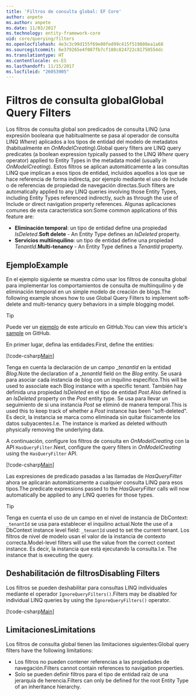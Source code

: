 ```yaml
---
title: 'Filtros de consulta global: EF Core'
author: anpete
ms.author: anpete
ms.date: 11/03/2017
ms.technology: entity-framework-core
uid: core/querying/filters
ms.openlocfilehash: 4e3c3c99d155f69e00fed99c415f519808ea1a68
ms.sourcegitcommit: 6e379265e4f087fb7cf180c824722c81750554dc
ms.translationtype: HT
ms.contentlocale: es-ES
ms.lasthandoff: 11/15/2017
ms.locfileid: "26053905"
---
```

# <a name="global-query-filters"></a><span data-ttu-id="9989f-102">Filtros de consulta global</span><span class="sxs-lookup"><span data-stu-id="9989f-102">Global Query Filters</span></span>

<span data-ttu-id="9989f-103">Los filtros de consulta global son predicados de consulta LINQ (una expresión booleana que habitualmente se pasa al operador de consulta LINQ *Where*) aplicados a los tipos de entidad del modelo de metadatos (habitualmente en *OnModelCreating*).</span><span class="sxs-lookup"><span data-stu-id="9989f-103">Global query filters are LINQ query predicates (a boolean expression typically passed to the LINQ *Where* query operator) applied to Entity Types in the metadata model (usually in *OnModelCreating*).</span></span> <span data-ttu-id="9989f-104">Estos filtros se aplican automáticamente a las consultas LINQ que implican a esos tipos de entidad, incluidos aquellos a los que se hace referencia de forma indirecta, por ejemplo mediante el uso de Include o de referencias de propiedad de navegación directas.</span><span class="sxs-lookup"><span data-stu-id="9989f-104">Such filters are automatically applied to any LINQ queries involving those Entity Types, including Entity Types referenced indirectly, such as through the use of Include or direct navigation property references.</span></span> <span data-ttu-id="9989f-105">Algunas aplicaciones comunes de esta característica son:</span><span class="sxs-lookup"><span data-stu-id="9989f-105">Some common applications of this feature are:</span></span>

* <span data-ttu-id="9989f-106">**Eliminación temporal**: un tipo de entidad define una propiedad *IsDeleted*.</span><span class="sxs-lookup"><span data-stu-id="9989f-106">**Soft delete** - An Entity Type defines an *IsDeleted* property.</span></span>
* <span data-ttu-id="9989f-107">**Servicios multiinquilino**: un tipo de entidad define una propiedad *TenantId*.</span><span class="sxs-lookup"><span data-stu-id="9989f-107">**Multi-tenancy** - An Entity Type defines a *TenantId* property.</span></span>

## <a name="example"></a><span data-ttu-id="9989f-108">Ejemplo</span><span class="sxs-lookup"><span data-stu-id="9989f-108">Example</span></span>

<span data-ttu-id="9989f-109">En el ejemplo siguiente se muestra cómo usar los filtros de consulta global para implementar los comportamientos de consulta de multiinquilino y de eliminación temporal en un simple modelo de creación de blogs.</span><span class="sxs-lookup"><span data-stu-id="9989f-109">The following example shows how to use Global Query Filters to implement soft-delete and multi-tenancy query behaviors in a simple blogging model.</span></span>

> [!TIP]
> <span data-ttu-id="9989f-110">Puede ver un [ejemplo](https://github.com/aspnet/EntityFrameworkCore/tree/dev/samples/QueryFilters) de este artículo en GitHub.</span><span class="sxs-lookup"><span data-stu-id="9989f-110">You can view this article's [sample](https://github.com/aspnet/EntityFrameworkCore/tree/dev/samples/QueryFilters) on GitHub.</span></span>

<span data-ttu-id="9989f-111">En primer lugar, defina las entidades:</span><span class="sxs-lookup"><span data-stu-id="9989f-111">First, define the entities:</span></span>

[!code-csharp[Main](../../../efcore-dev/samples/QueryFilters/Program.cs#Entities)]

<span data-ttu-id="9989f-112">Tenga en cuenta la declaración de un campo __tenantId_ en la entidad _Blog_.</span><span class="sxs-lookup"><span data-stu-id="9989f-112">Note the declaration of a __tenantId_ field on the _Blog_ entity.</span></span> <span data-ttu-id="9989f-113">Se usará para asociar cada instancia de blog con un inquilino específico.</span><span class="sxs-lookup"><span data-stu-id="9989f-113">This will be used to associate each Blog instance with a specific tenant.</span></span> <span data-ttu-id="9989f-114">También hay definida una propiedad _IsDeleted_ en el tipo de entidad _Post_.</span><span class="sxs-lookup"><span data-stu-id="9989f-114">Also defined is an _IsDeleted_ property on the _Post_ entity type.</span></span> <span data-ttu-id="9989f-115">Se usa para llevar un seguimiento de si una instancia _Post_ se eliminó de manera temporal.</span><span class="sxs-lookup"><span data-stu-id="9989f-115">This is used this to keep track of whether a _Post_ instance has been "soft-deleted".</span></span> <span data-ttu-id="9989f-116">Es decir, la instancia se marca como eliminada sin quitar físicamente los datos subyacentes.</span><span class="sxs-lookup"><span data-stu-id="9989f-116">I.e. The instance is marked as deleted withouth physically removing the underlying data.</span></span>

<span data-ttu-id="9989f-117">A continuación, configure los filtros de consulta en _OnModelCreating_ con la API ```HasQueryFilter```.</span><span class="sxs-lookup"><span data-stu-id="9989f-117">Next, configure the query filters in _OnModelCreating_ using the ```HasQueryFilter``` API.</span></span>

[!code-csharp[Main](../../../efcore-dev/samples/QueryFilters/Program.cs#Configuration)]

<span data-ttu-id="9989f-118">Las expresiones de predicado pasadas a las llamadas de _HasQueryFilter_ ahora se aplicarán automáticamente a cualquier consulta LINQ para esos tipos.</span><span class="sxs-lookup"><span data-stu-id="9989f-118">The predicate expressions passed to the _HasQueryFilter_ calls will now automatically be applied to any LINQ queries for those types.</span></span>

> [!TIP]
> <span data-ttu-id="9989f-119">Tenga en cuenta el uso de un campo en el nivel de instancia de DbContext: ```_tenantId``` se usa para establecer el inquilino actual.</span><span class="sxs-lookup"><span data-stu-id="9989f-119">Note the use of a DbContext instance level field: ```_tenantId``` used to set the current tenant.</span></span> <span data-ttu-id="9989f-120">Los filtros de nivel de modelo usan el valor de la instancia de contexto correcta.</span><span class="sxs-lookup"><span data-stu-id="9989f-120">Model-level filters will use the value from the correct context instance.</span></span> <span data-ttu-id="9989f-121">Es decir, la instancia que está ejecutando la consulta.</span><span class="sxs-lookup"><span data-stu-id="9989f-121">I.e. The instance that is executing the query.</span></span>

## <a name="disabling-filters"></a><span data-ttu-id="9989f-122">Deshabilitación de filtros</span><span class="sxs-lookup"><span data-stu-id="9989f-122">Disabling Filters</span></span>

<span data-ttu-id="9989f-123">Los filtros se pueden deshabilitar para consultas LINQ individuales mediante el operador ```IgnoreQueryFilters()```.</span><span class="sxs-lookup"><span data-stu-id="9989f-123">Filters may be disabled for individual LINQ queries by using the ```IgnoreQueryFilters()``` operator.</span></span>

[!code-csharp[Main](../../../efcore-dev/samples/QueryFilters/Program.cs#IgnoreFilters)]

## <a name="limitations"></a><span data-ttu-id="9989f-124">Limitaciones</span><span class="sxs-lookup"><span data-stu-id="9989f-124">Limitations</span></span>

<span data-ttu-id="9989f-125">Los filtros de consulta global tienen las limitaciones siguientes:</span><span class="sxs-lookup"><span data-stu-id="9989f-125">Global query filters have the following limitations:</span></span>

* <span data-ttu-id="9989f-126">Los filtros no pueden contener referencias a las propiedades de navegación.</span><span class="sxs-lookup"><span data-stu-id="9989f-126">Filters cannot contain references to navigation properties.</span></span>
* <span data-ttu-id="9989f-127">Solo se pueden definir filtros para el tipo de entidad raíz de una jerarquía de herencia.</span><span class="sxs-lookup"><span data-stu-id="9989f-127">Filters can only be defined for the root Entity Type of an inheritance hierarchy.</span></span>
